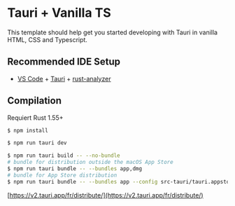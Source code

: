# Tauri + Vanilla TS

This template should help get you started developing with Tauri in vanilla HTML, CSS and Typescript.

## Recommended IDE Setup

- [VS Code](https://code.visualstudio.com/) + [Tauri](https://marketplace.visualstudio.com/items?itemName=tauri-apps.tauri-vscode) + [rust-analyzer](https://marketplace.visualstudio.com/items?itemName=rust-lang.rust-analyzer)

Compilation
-----------

Requiert Rust 1.55+

``````bash
$ npm install
``````

``````bash
$ npm run tauri dev
``````

``````bash
$ npm run tauri build -- --no-bundle
# bundle for distribution outside the macOS App Store
$ npm run tauri bundle -- --bundles app,dmg
# bundle for App Store distribution
$ npm run tauri bundle -- --bundles app --config src-tauri/tauri.appstore.conf.json
``````

[https://v2.tauri.app/fr/distribute/](https://v2.tauri.app/fr/distribute/)
